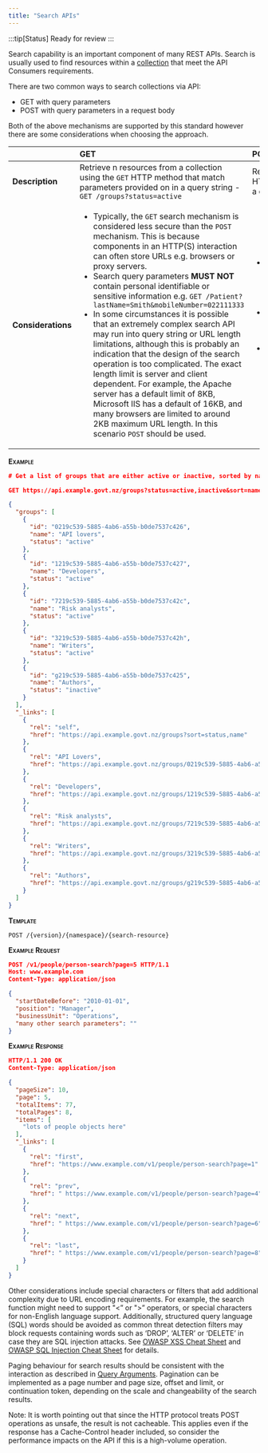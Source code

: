 ```yaml
---
title: "Search APIs"
---
```


:::tip[Status]
Ready for review
:::

Search capability is an important component of many REST APIs. Search is usually used to find resources within a [collection](./Content#singletons-vs-collections) that meet the API Consumers requirements.

There are two common ways to search collections via API:

- GET with query parameters
- POST with query parameters in a request body

Both of the above mechanisms are supported by this standard however there are some considerations when choosing the approach.

| | GET | POST |
|:--|:--|:--|
| **Description** | Retrieve n resources from a collection using the `GET` HTTP method that match parameters provided on in a query string - `GET /groups?status=active` | Retrieve n resources from a collection using the `POST` HTTP method that match parameters provided on in a query string - `POST /groups {"status":"active"}` |
| **Considerations** | <ul><li>Typically, the `GET` search mechanism is considered less secure than the `POST` mechanism. This is because components in an HTTP(S) interaction can often store URLs e.g. browsers or proxy servers.</li><li>Search query parameters **MUST NOT** contain personal identifiable or sensitive information e.g. `GET /Patient?lastName=Smith&mobileNumber=022111333`</li><li>In some circumstances it is possible that an extremely complex search API may run into query string or URL length limitations, although this is probably an indication that the design of the search operation is too complicated. The exact length limit is server and client dependent. For example, the Apache server has a default limit of 8KB, Microsoft IIS has a default of 16KB, and many browsers are limited to around 2KB maximum URL length. In this scenario `POST` should be used.</li></ul> | <ul><li>Typically considered a more secure search mechanism as parameters in the request body are encrypted when using HTTPS protocol preventing intermediary components decrypting and storing the data. </li><li>Use when the search query contains sensitive or personal identifiable information e.g. `POST /Patient/_search {"lastName:"Smith","mobileNumber":"022111333"}`</li><li>When using the POST mechanism the API **MUST** have a distinct search resource e.g. `/Patient/_search` as this provides the API with a simple mechanism to distinguish a search from a resource creation.</li></ul> |

**<span class="smallcaps">Example</span>**

```json
# Get a list of groups that are either active or inactive, sorted by name and status

GET https://api.example.govt.nz/groups?status=active,inactive&sort=name,status

{
  "groups": [
    {
      "id": "0219c539-5885-4ab6-a55b-b0de7537c426",
      "name": "API lovers",
      "status": "active"
    },
    {
      "id": "1219c539-5885-4ab6-a55b-b0de7537c427",
      "name": "Developers",
      "status": "active"
    },
    {
      "id": "7219c539-5885-4ab6-a55b-b0de7537c42c",
      "name": "Risk analysts",
      "status": "active"
    },
    {
      "id": "3219c539-5885-4ab6-a55b-b0de7537c42h",
      "name": "Writers",
      "status": "active"
    },
    {
      "id": "g219c539-5885-4ab6-a55b-b0de7537c425",
      "name": "Authors",
      "status": "inactive"
    }
  ],
  "_links": [
    {
      "rel": "self",
      "href": "https://api.example.govt.nz/groups?sort=status,name"
    },
    {
      "rel": "API Lovers",
      "href": "https://api.example.govt.nz/groups/0219c539-5885-4ab6-a55b-b0de7537c426"
    },
    {
      "rel": "Developers",
      "href": "https://api.example.govt.nz/groups/1219c539-5885-4ab6-a55b-b0de7537c427"
    },
    {
      "rel": "Risk analysts",
      "href": "https://api.example.govt.nz/groups/7219c539-5885-4ab6-a55b-b0de7537c42c"
    },
    {
      "rel": "Writers",
      "href": "https://api.example.govt.nz/groups/3219c539-5885-4ab6-a55b-b0de7537c42h"
    },
    {
      "rel": "Authors",
      "href": "https://api.example.govt.nz/groups/g219c539-5885-4ab6-a55b-b0de7537c425"
    }
  ]
}
```

**<span class="smallcaps">Template</span>**

`POST /{version}/{namespace}/{search-resource}`

**<span class="smallcaps">Example Request</span>**

```json
POST /v1/people/person-search?page=5 HTTP/1.1
Host: www.example.com
Content-Type: application/json

{
  "startDateBefore": "2010-01-01",
  "position": "Manager",
  "businessUnit": "Operations",
  "many other search parameters": ""
}
```

**<span class="smallcaps">Example Response</span>**

```json
HTTP/1.1 200 OK
Content-Type: application/json

{
  "pageSize": 10,
  "page": 5,
  "totalItems": 77,
  "totalPages": 8,
  "items": [
    "lots of people objects here"
  ],
  "_links": [
    {
      "rel": "first",
      "href": "https://www.example.com/v1/people/person-search?page=1"
    },
    {
      "rel": "prev",
      "href": " https://www.example.com/v1/people/person-search?page=4"
    },
    {
      "rel": "next",
      "href": " https://www.example.com/v1/people/person-search?page=6"
    },
    {
      "rel": "last",
      "href": " https://www.example.com/v1/people/person-search?page=8"
    }
  ]
}
```

Other considerations include special characters or filters that add
additional complexity due to URL encoding requirements. For example, the
search function might need to support "&lt;” or "&gt;” operators, or
special characters for non-English language support. Additionally,
structured query language (SQL) words should be avoided as common threat
detection filters may block requests containing words such as ‘DROP’,
‘ALTER’ or ‘DELETE’ in case they are SQL injection attacks. See
[OWASP XSS Cheat Sheet](https://www.owasp.org/index.php/XSS_Prevention_Cheat_Sheet) and [OWASP SQL Injection Cheat Sheet](https://www.owasp.org/index.php/SQL_Injection_Prevention_Cheat_Sheet) for details.

Paging behaviour for search results should be consistent with the
interaction as described in [Query Arguments](./URIs#query-arguments). Pagination can be implemented as a
page number and page size, offset and limit, or continuation token,
depending on the scale and changeability of the search results.

Note: It is worth pointing out that since the HTTP protocol treats POST
operations as unsafe, the result is not cacheable. This applies even if
the response has a Cache-Control header included, so consider the
performance impacts on the API if this is a high-volume operation.
